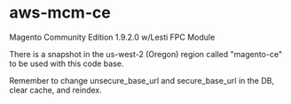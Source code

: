 # aws-mcm-ce
Magento Community Edition 1.9.2.0 w/Lesti FPC Module 

There is a snapshot in the us-west-2 (Oregon) region called "magento-ce" to be used with this code base.

Remember to change unsecure_base_url and secure_base_url in the DB, clear cache, and reindex.
